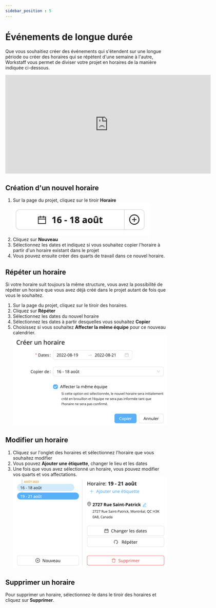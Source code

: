 ```yaml
---
sidebar_position : 5
---
```


# Événements de longue durée

Que vous souhaitiez créer des événements qui s'étendent sur une longue période ou créer des horaires qui se répètent d'une semaine à l'autre, Workstaff vous permet de diviser votre projet en horaires de la manière indiquée ci-dessous.

<iframe width="640" height="307" src="https://www.loom.com/embed/2a62dfa6453e4d0caad76d4b3abc47de" frameborder="0" webkitallowfullscreen mozallowfullscreen allowfullscreen></iframe>

## Création d'un nouvel horaire

1. Sur la page du projet, cliquez sur le tiroir **Horaire**
   ![onglet-horaires.png](Images/onglet-horaires.png)
2. Cliquez sur **Nouveau**
3. Sélectionnez les dates et indiquez si vous souhaitez copier l'horaire à partir d'un horaire existant dans le projet
4. Vous pouvez ensuite créer des quarts de travail dans ce nouvel horaire.

## Répéter un horaire

Si votre horaire suit toujours la même structure, vous avez la possibilité de répéter un horaire que vous avez déjà créé dans le projet autant de fois que vous le souhaitez.
1. Sur la page du projet, cliquez sur le tiroir des horaires.
2. Cliquez sur **Répéter**
3. Sélectionnez les dates du nouvel horaire
4. Sélectionnez les dates à partir desquelles vous souhaitez **Copier**
5. Choisissez si vous souhaitez **Affecter la même équipe** pour ce nouveau calendrier.
   ![nouvel-horaire.png](Images/nouvel-horaire.png)

## Modifier un horaire

1. Cliquez sur l'onglet des horaires et sélectionnez l'horaire que vous souhaitez modifier
2. Vous pouvez **Ajouter une étiquette**, changer le lieu et les dates
3. Une fois que vous avez sélectionné un horaire, vous pouvez modifier vos quarts et vos affectations.
   ![modifier-horaire](Images/modifier-horaire.png)

## Supprimer un horaire
Pour supprimer un horaire, sélectionnez-le dans le tiroir des horaires et cliquez sur **Supprimer**. 
